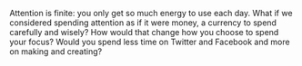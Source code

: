 

Attention is finite: you only get so much energy to use each day. What if we considered spending attention as
if it were money, a currency to spend carefully and wisely? How would that change how you choose to spend your
focus? Would you spend less time on Twitter and Facebook and more on making and creating? 